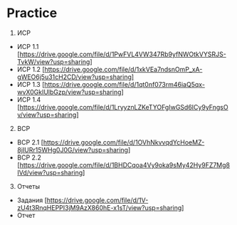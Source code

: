 # Practice
1. ИСР
  * ИСР 1.1 [https://drive.google.com/file/d/1PwFVL4VW347Rb9yfNWOtkVYSRJS-TvkW/view?usp=sharing]
  * ИСР 1.2 [https://drive.google.com/file/d/1xkVEa7ndsnOmP_xA-gWEO6j5u31cH2CD/view?usp=sharing]
  * ИСР 1.3 [https://drive.google.com/file/d/1qt0nf073rm46iaQ5qx-wvX0GkIUlbGzp/view?usp=sharing]
  * ИСР 1.4 [https://drive.google.com/file/d/1LryyznLZKeTYOFgIwGSd6ICy9yFngsOv/view?usp=sharing]
2. ВСР
  * ВСР 2.1 [https://drive.google.com/file/d/1OVhNkvvqdYcHoeMZ-8jIURr15WHg0J0G/view?usp=sharing]
  * ВСР 2.2 [https://drive.google.com/file/d/1BHDCqoa4Vy9oka9sMy42Hy9FZ7Mg8IVd/view?usp=sharing]
3. Отчеты
  * Задания [https://drive.google.com/file/d/1V-zU4t3RnqHEPPI3jM9AzX860hE-x1sT/view?usp=sharing]
  * Отчет
